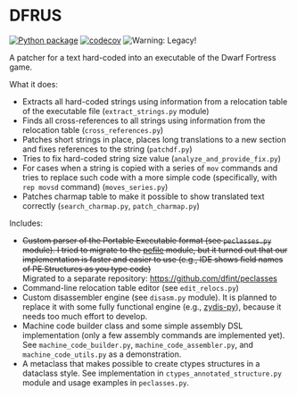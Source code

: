 # DFRUS

[![Python package](https://github.com/dfint/dfrus/workflows/Python%20package/badge.svg)](https://github.com/dfint/dfrus/actions?query=workflow%3A"Python+package")
[![codecov](https://codecov.io/gh/dfint/dfrus/branch/develop/graph/badge.svg?token=PKw7KdAswK)](https://codecov.io/gh/dfint/dfrus)
![Warning: Legacy!](https://img.shields.io/badge/Warning-Legacy!-red)

A patcher for a text hard-coded into an executable of the Dwarf Fortress game.

What it does:

- Extracts all hard-coded strings using information from a relocation table of the executable file (`extract_strings.py` module)
- Finds all cross-references to all strings using information from the relocation table (`cross_references.py`)
- Patches short strings in place, places long translations to a new section and fixes references to the string (`patchdf.py`)
- Tries to fix hard-coded string size value (`analyze_and_provide_fix.py`)
- For cases when a string is copied with a series of `mov` commands and tries to replace such code with a more simple code (specifically, with `rep movsd` command)  (`moves_series.py`)
- Patches charmap table to make it possible to show translated text correctly (`search_charmap.py`, `patch_charmap.py`)

Includes:

- <s>Custom parser of the Portable Executable format (see `peclasses.py` module). I tried to migrate to the [pefile](https://github.com/erocarrera/pefile) module, but it turned out that our implementation is faster and easier to use (e.g., IDE shows field names of PE Structures as you type code)</s>  
  Migrated to a separate repository: https://github.com/dfint/peclasses
- Command-line relocation table editor (see `edit_relocs.py`)
- Custom disassembler engine (see `disasm.py` module). It is planned to replace it with some fully functional engine (e.g., [zydis-py](https://github.com/zyantific/zydis-py)), because it needs too much effort to develop.
- Machine code builder class and some simple assembly DSL implementation (only a few assembly commands are implemented yet). See `machine_code_builder.py`, `machine_code_assembler.py`, and `machine_code_utils.py` as a demonstration.
- A metaclass that makes possible to create ctypes structures in a dataclass style. See implementation in `ctypes_annotated_structure.py` module and usage examples in `peclasses.py`.

